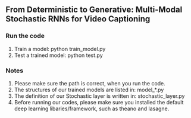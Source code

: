 ## From Deterministic to Generative: Multi-Modal Stochastic RNNs for Video Captioning
### Run the code
1. Train a model: python train_model.py </br>
2. Test a trained model: python test.py </br>
### Notes
1. Please make sure the path is correct, when you run the code. </br>
2. The structures of our trained models are listed in: model_\*.py </br>
3. The definition of our Stochastic layer is written in: stochastic_layer.py </br>
4. Before running our codes, please make sure you installed the default deep learning libaries/framework, such as theano and lasagne. </br> 


